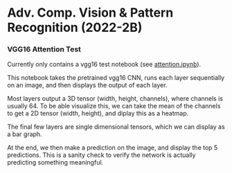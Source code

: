 # Adv. Comp. Vision & Pattern Recognition (2022-2B)

### VGG16 Attention Test

Currently only contains a vgg16 test notebook (see [attention.ipynb](vgg16_attention_test/attention.ipynb)).

This notebook takes the pretrained vgg16 CNN, runs each layer sequentially on an image, and then displays the output of each layer.

Most layers output a 3D tensor (width, height, channels), where channels is usually 64. To be able visualize this, we can take the mean of the channels to get a 2D tensor (width, height),
and diplay this as a heatmap.

The final few layers are single dimensional tensors, which we can display as a bar graph.

At the end, we then make a prediction on the image, and display the top 5 predictions. This is a sanity check to verify the network is actually predicting something meaningful.
